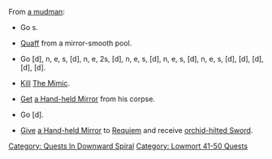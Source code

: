 From [a mudman](Mudman "wikilink"):

-   Go s.

<!-- -->

-   [Quaff](Quaff "wikilink") from a mirror-smooth pool.

<!-- -->

-   Go \[d\], n, e, s, \[d\], n, e, 2s, \[d\], n, e, s, \[d\], n, e, s,
    \[d\], n, e, s, \[d\], \[d\], \[d\], \[d\], \[d\].

<!-- -->

-   [Kill](Kill "wikilink") [The Mimic](Mimic "wikilink").

<!-- -->

-   [Get](Get "wikilink") [a Hand-held
    Mirror](Hand-Held_Mirror "wikilink") from his corpse.

<!-- -->

-   Go \[d\].

<!-- -->

-   [Give](Give "wikilink") [a Hand-held
    Mirror](Hand-Held_Mirror "wikilink") to
    [Requiem](Requiem_(mob) "wikilink") and receive [orchid-hilted
    Sword](Orchid-Hilted_Sword "wikilink").

[Category: Quests In Downward
Spiral](Category:_Quests_In_Downward_Spiral "wikilink") [Category:
Lowmort 41-50 Quests](Category:_Lowmort_41-50_Quests "wikilink")
